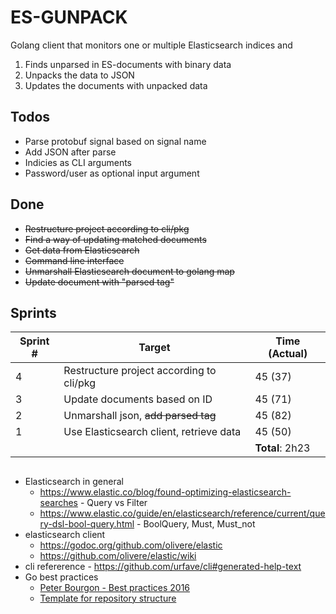 # ES-GUNPACK

Golang client that monitors one or multiple Elasticsearch indices and
1. Finds unparsed in ES-documents with binary data
2. Unpacks the data to JSON
3. Updates the documents with unpacked data



## Todos 
* Parse protobuf signal based on signal name
* Add JSON after parse
* Indicies as CLI arguments
* Password/user as optional input argument

## Done
* ~~Restructure project according to cli/pkg~~
* ~~Find a way of updating matched documents~~
* ~~Get data from Elasticsearch~~
* ~~Command line interface~~
* ~~Unmarshall Elasticsearch document to golang map~~
* ~~Update document with "parsed tag"~~


## Sprints
| Sprint # |                  Target                  |  Time (Actual)  |
|----------|------------------------------------------|-----------------|
|        4 | Restructure project according to cli/pkg | 45 (37)         |
|        3 | Update documents based on ID             | 45 (71)         |
|        2 | Unmarshall json, ~~add parsed tag~~      | 45 (82)         |
|        1 | Use Elasticsearch client, retrieve data  | 45 (50)         |
|          |                                          | **Total**: 2h23 |

##
* Elasticsearch in general
    - https://www.elastic.co/blog/found-optimizing-elasticsearch-searches - Query vs Filter
    - https://www.elastic.co/guide/en/elasticsearch/reference/current/query-dsl-bool-query.html - BoolQuery, Must, Must_not
* elasticsearch client
    - https://godoc.org/github.com/olivere/elastic
    - https://github.com/olivere/elastic/wiki
* cli refererence - https://github.com/urfave/cli#generated-help-text
* Go best practices
    - [Peter Bourgon - Best practices 2016](https://peter.bourgon.org/go-best-practices-2016/#dependency-management)
    - [Template for repository structure](https://github.com/thockin/go-build-template)